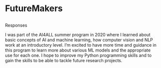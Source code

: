 # FutureMakers

##
Responses

I was part of the AI4ALL summer program in 2020 where I learned about basic concepts of AI and machine learning, how computer vision and NLP work at an introductory level. I’m excited to have more time and guidance in this program to learn more about various ML models and the appropriate use for each one. I hope to improve my Python programming skills and to gain the skills to be able to tackle future research projects. 
##
